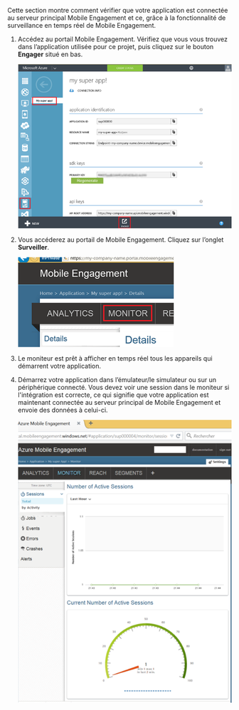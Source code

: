 Cette section montre comment vérifier que votre application est connectée au serveur principal Mobile Engagement et ce, grâce à la fonctionnalité de surveillance en temps réel de Mobile Engagement.

1. Accédez au portail Mobile Engagement. Vérifiez que vous vous trouvez dans l’application utilisée pour ce projet, puis cliquez sur le bouton **Engager** situé en bas.

	 ![](./media/mobile-engagement-connect-app-with-monitor/engage-button.png)

2. Vous accéderez au portail de Mobile Engagement. Cliquez sur l’onglet **Surveiller**.
	 
	![](./media/mobile-engagement-connect-app-with-monitor/click-monitor-tab.png)

3. Le moniteur est prêt à afficher en temps réel tous les appareils qui démarrent votre application.
	 
4. Démarrez votre application dans l’émulateur/le simulateur ou sur un périphérique connecté. Vous devez voir une session dans le moniteur si l'intégration est correcte, ce qui signifie que votre application est maintenant connectée au serveur principal de Mobile Engagement et envoie des données à celui-ci.
	
	 ![](./media/mobile-engagement-connect-app-with-monitor/monitor.png)

<!---HONumber=Oct15_HO3-->